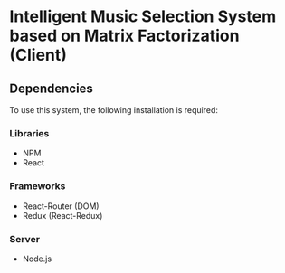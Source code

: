 # Intelligent Music Selection System based on Matrix Factorization (Client)

## Dependencies

To use this system, the following installation is required:

### Libraries
- NPM
- React

### Frameworks
- React-Router (DOM)
- Redux (React-Redux)

### Server
- Node.js
